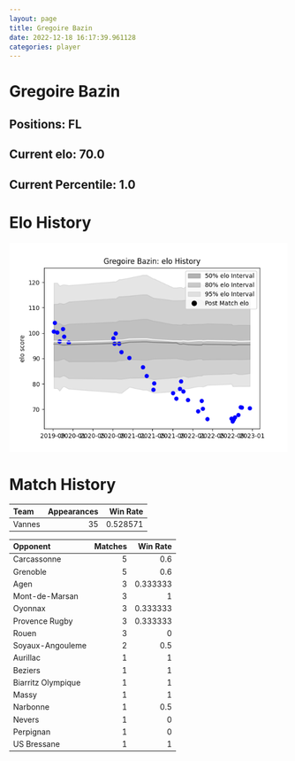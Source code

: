 ```yaml
---  
layout: page  
title: Gregoire Bazin  
date: 2022-12-18 16:17:39.961128  
categories: player  
---
```

# Gregoire Bazin

## Positions: FL

## Current elo: 70.0

## Current Percentile: 1.0

# Elo History


![elo history](history_GregoireBazin.png)
# Match History


| Team   |   Appearances |   Win Rate |
|:-------|--------------:|-----------:|
| Vannes |            35 |   0.528571 |

| Opponent           |   Matches |   Win Rate |
|:-------------------|----------:|-----------:|
| Carcassonne        |         5 |   0.6      |
| Grenoble           |         5 |   0.6      |
| Agen               |         3 |   0.333333 |
| Mont-de-Marsan     |         3 |   1        |
| Oyonnax            |         3 |   0.333333 |
| Provence Rugby     |         3 |   0.333333 |
| Rouen              |         3 |   0        |
| Soyaux-Angouleme   |         2 |   0.5      |
| Aurillac           |         1 |   1        |
| Beziers            |         1 |   1        |
| Biarritz Olympique |         1 |   1        |
| Massy              |         1 |   1        |
| Narbonne           |         1 |   0.5      |
| Nevers             |         1 |   0        |
| Perpignan          |         1 |   0        |
| US Bressane        |         1 |   1        |